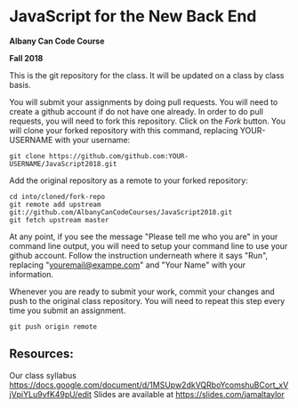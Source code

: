 # JavaScript for the New Back End

**Albany Can Code Course**

**Fall 2018**

This is the git repository for the class. It will be updated on a class by class basis.

You will submit your assignments by doing pull requests. You will need to create a github account if do not have one already. In order to do pull requests, you will need to fork this repository. Click on the _Fork_ button. You will clone your forked repository with this command, replacing YOUR-USERNAME with your username:

```shell
git clone https://github.com/github.com:YOUR-USERNAME/JavaScript2018.git
```

Add the original repository as a remote to your forked repository:

```shell
cd into/cloned/fork-repo
git remote add upstream git://github.com/AlbanyCanCodeCourses/JavaScript2018.git
git fetch upstream master
```

At any point, if you see the message "Please tell me who you are" in your command line output, you will need to setup your command line to use your github account. Follow the instruction underneath where it says "Run", replacing "youremail@exampe.com" and "Your Name" with your information.

Whenever you are ready to submit your work, commit your changes and push to the original class repository. You will need to repeat this step every time you submit an assignment.

```shell
git push origin remote
```

## Resources:

Our class syllabus https://docs.google.com/document/d/1MSUpw2dkVQRboYcomshuBCort_xVjVpiYLu9vfK49pU/edit
Slides are available at https://slides.com/jamaltaylor
